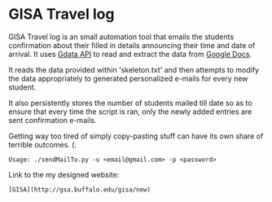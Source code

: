 GISA Travel log
===============

GISA Travel log is an small automation tool that emails the students 
confirmation about their filled in details announcing their
time and date of arrival. It uses [Gdata API](http://code.google.com/apis/gdata/docs/directory.html) to read and extract
the data from [Google Docs](http://docs.google.com). 

It reads the data provided within 'skeleton.txt' and then attempts
to modify the data appropriately to generated personalized e-mails
for every new student.

It also persistently stores the number of students mailed till 
date so as to ensure that every time the script is ran, only
the newly added entries are sent confirmation e-mails.

Getting way too tired of simply copy-pasting stuff can have 
its own share of terrible outcomes. (:

	Usage: ./sendMailTo.py -u <email@gmail.com> -p <password>

Link to the my designed website:

	[GISA](http://gsa.buffalo.edu/gisa/new)